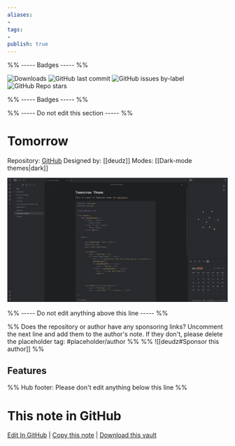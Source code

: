 ```yaml
---
aliases:
- 
tags: 
- 
publish: true
---
```


%% ----- Badges ----- %%

![Downloads](https://img.shields.io/badge/downloads-881-573E7A?style=for-the-badge&logo=)
![GitHub last commit](https://img.shields.io/github/last-commit/deudz/obsidian-tomorrow-theme?color=573E7A&label=last%20update&logo=github&style=for-the-badge)
![GitHub issues by-label](https://img.shields.io/github/issues/deudz/obsidian-tomorrow-theme/help%20wanted?color=573E7A&logo=github&style=for-the-badge) 
![GitHub Repo stars](https://img.shields.io/github/stars/deudz/obsidian-tomorrow-theme?color=573E7A&logo=github&style=for-the-badge)

%% ----- Badges ----- %%

%% ----- Do not edit this section ----- %%

# Tomorrow

Repository: [GitHub](https://github.com/deudz/obsidian-tomorrow-theme)
Designed by: [[deudz]]
Modes: [[Dark-mode themes|dark]]



![screenshot](https://github.com/deudz/obsidian-tomorrow-theme/raw/HEAD/res/thumb.png)

%% ----- Do not edit anything above this line ----- %% 

%% Does the repository or author have any sponsoring links? Uncomment the next line and add them to the author's note. If they don't, please delete the placeholder tag: #placeholder/author %%
%% ![[deudz#Sponsor this author]] %%


## Features



%% Hub footer: Please don't edit anything below this line %%

# This note in GitHub

<span class="git-footer">[Edit In GitHub](https://github.dev/obsidian-community/obsidian-hub/blob/main/02%20-%20Community%20Expansions/02.05%20All%20Community%20Expansions/Themes/Tomorrow.md "git-hub-edit-note") | [Copy this note](https://raw.githubusercontent.com/obsidian-community/obsidian-hub/main/02%20-%20Community%20Expansions/02.05%20All%20Community%20Expansions/Themes/Tomorrow.md "git-hub-copy-note") | [Download this vault](https://github.com/obsidian-community/obsidian-hub/archive/refs/heads/main.zip "git-hub-download-vault") </span>
